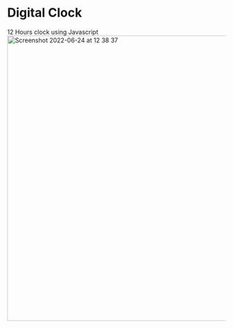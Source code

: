 # Digital Clock
12 Hours clock using Javascript
<img width="658" alt="Screenshot 2022-06-24 at 12 38 37" src="https://user-images.githubusercontent.com/38092732/175527404-b0b2bd52-083e-44a3-ba66-af4e7eb5a559.png">
